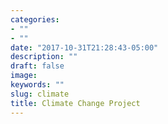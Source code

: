 ```yaml
---
categories:
- ""
- ""
date: "2017-10-31T21:28:43-05:00"
description: ""
draft: false
image:
keywords: ""
slug: climate
title: Climate Change Project
---
```

